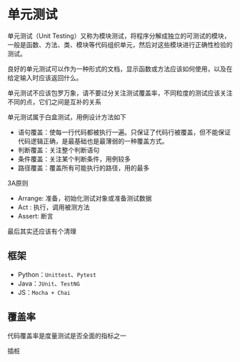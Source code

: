 # 单元测试

单元测试（Unit Testing）又称为模块测试，将程序分解成独立的可测试的模块，一般是函数、方法、类、模块等代码组织单元，然后对这些模块进行正确性检验的测试。

良好的单元测试可以作为一种形式的文档，显示函数或方法应该如何使用，以及在给定输入时应该返回什么。

单元测试不应该包罗万象，请不要过分关注测试覆盖率，不同粒度的测试应该关注不同的点，它们之间是互补的关系

单元测试属于白盒测试，用例设计方法如下

- 语句覆盖：使每一行代码都被执行一遍。只保证了代码行被覆盖，但不能保证代码逻辑正确，是最基础也是最薄弱的一种覆盖方式。
- 判断覆盖：关注整个判断语句
- 条件覆盖：关注某个判断条件，用例较多
- 路径覆盖：覆盖所有可能执行的路径，用的最多

3A原则

- Arrange: 准备，初始化测试对象或准备测试数据
- Act : 执行，调用被测方法
- Assert: 断言

最后其实还应该有个清理

## 框架

- Python：`Unittest`、`Pytest`
- Java：`JUnit`、`TestNG`
- JS：`Mocha + Chai`

## 覆盖率

代码覆盖率是度量测试是否全面的指标之一

插桩
